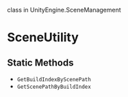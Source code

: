 class in UnityEngine.SceneManagement
# SceneUtility

## Static Methods
- `GetBuildIndexByScenePath`
- `GetScenePathByBuildIndex`
